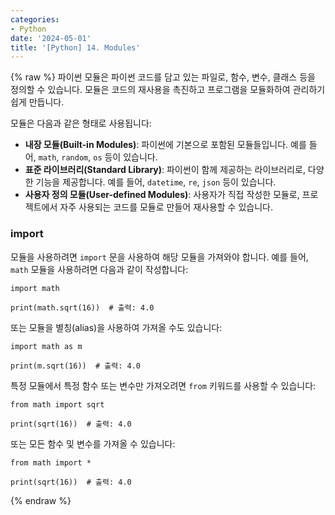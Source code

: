 ```yaml
---
categories:
- Python
date: '2024-05-01'
title: '[Python] 14. Modules'
---
```


{% raw %}
파이썬 모듈은 파이썬 코드를 담고 있는 파일로, 함수, 변수, 클래스 등을 정의할 수 있습니다. 모듈은 코드의 재사용을 촉진하고 프로그램을 모듈화하여 관리하기 쉽게 만듭니다.

모듈은 다음과 같은 형태로 사용됩니다:
- **내장 모듈(Built-in Modules)**: 파이썬에 기본으로 포함된 모듈들입니다. 예를 들어, `math`, `random`, `os` 등이 있습니다.
- **표준 라이브러리(Standard Library)**: 파이썬이 함께 제공하는 라이브러리로, 다양한 기능을 제공합니다. 예를 들어, `datetime`, `re`, `json` 등이 있습니다.  
- **사용자 정의 모듈(User-defined Modules)**: 사용자가 직접 작성한 모듈로, 프로젝트에서 자주 사용되는 코드를 모듈로 만들어 재사용할 수 있습니다.
    
### import
모듈을 사용하려면 `import` 문을 사용하여 해당 모듈을 가져와야 합니다. 예를 들어, `math` 모듈을 사용하려면 다음과 같이 작성합니다:

```
import math

print(math.sqrt(16))  # 출력: 4.0
```

또는 모듈을 별칭(alias)을 사용하여 가져올 수도 있습니다:

```
import math as m

print(m.sqrt(16))  # 출력: 4.0
```

특정 모듈에서 특정 함수 또는 변수만 가져오려면 `from` 키워드를 사용할 수 있습니다:

```
from math import sqrt

print(sqrt(16))  # 출력: 4.0
```

또는 모든 함수 및 변수를 가져올 수 있습니다:

```
from math import *

print(sqrt(16))  # 출력: 4.0
```
{% endraw %}